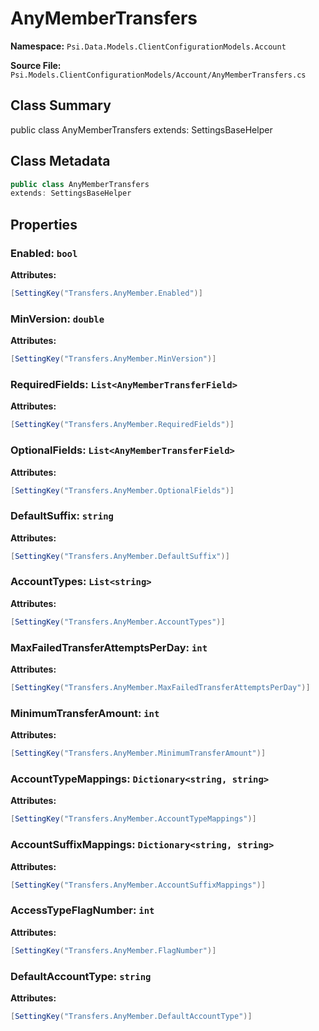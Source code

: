 # AnyMemberTransfers

**Namespace:** `Psi.Data.Models.ClientConfigurationModels.Account`

**Source File:** `Psi.Models.ClientConfigurationModels/Account/AnyMemberTransfers.cs`

## Class Summary

public class AnyMemberTransfers
extends: SettingsBaseHelper

## Class Metadata

```typescript
public class AnyMemberTransfers
extends: SettingsBaseHelper
```

## Properties

### Enabled: `bool`

**Attributes:**
```csharp
[SettingKey("Transfers.AnyMember.Enabled")]
```

### MinVersion: `double`

**Attributes:**
```csharp
[SettingKey("Transfers.AnyMember.MinVersion")]
```

### RequiredFields: `List<AnyMemberTransferField>`

**Attributes:**
```csharp
[SettingKey("Transfers.AnyMember.RequiredFields")]
```

### OptionalFields: `List<AnyMemberTransferField>`

**Attributes:**
```csharp
[SettingKey("Transfers.AnyMember.OptionalFields")]
```

### DefaultSuffix: `string`

**Attributes:**
```csharp
[SettingKey("Transfers.AnyMember.DefaultSuffix")]
```

### AccountTypes: `List<string>`

**Attributes:**
```csharp
[SettingKey("Transfers.AnyMember.AccountTypes")]
```

### MaxFailedTransferAttemptsPerDay: `int`

**Attributes:**
```csharp
[SettingKey("Transfers.AnyMember.MaxFailedTransferAttemptsPerDay")]
```

### MinimumTransferAmount: `int`

**Attributes:**
```csharp
[SettingKey("Transfers.AnyMember.MinimumTransferAmount")]
```

### AccountTypeMappings: `Dictionary<string, string>`

**Attributes:**
```csharp
[SettingKey("Transfers.AnyMember.AccountTypeMappings")]
```

### AccountSuffixMappings: `Dictionary<string, string>`

**Attributes:**
```csharp
[SettingKey("Transfers.AnyMember.AccountSuffixMappings")]
```

### AccessTypeFlagNumber: `int`

**Attributes:**
```csharp
[SettingKey("Transfers.AnyMember.FlagNumber")]
```

### DefaultAccountType: `string`

**Attributes:**
```csharp
[SettingKey("Transfers.AnyMember.DefaultAccountType")]
```
